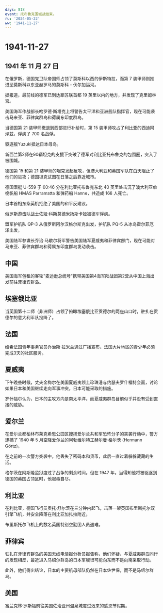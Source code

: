 ```yaml
---
days: 818
event: 托布鲁克围城战结束。
ru: '2024-05-22'
ww: '1941-11-27'
---
```


# 1941-11-27

## 1941 年 11 月 27 日

在俄罗斯，德国党卫队帝国师占领了莫斯科以西的伊斯特拉，而第 7
装甲师则推进至莫斯科以东亚赫罗马的莫斯科 - 伏尔加运河。

据报道，最前线的德军已到达距苏联首都 19
英里以内的地方，并发现了克里姆林宫。

美国海军作战部长哈罗德·斯塔克上将警告太平洋和亚洲舰队指挥官，现在可能袭击马来亚、菲律宾群岛和荷属东印度群岛。

当德国第 21 装甲师撤退到西部进行补给时，第 15
装甲师攻占了利比亚的西迪阿泽兹，俘虏了 700 名战俘。

驱逐舰Yuzuki抵达日本母岛。

新西兰第2师在90辆坦克的支援下突破了德军对利比亚托布鲁克的包围圈，突入了被围城。

德国第 15 和第 21
装甲师的坦克发起反攻，但澳大利亚和英国军队在白天阻止了他们的进攻；德国坦克试图在日落之后靠近城市。

德国潜艇 U-559 于 00:46 分在利比亚托布鲁克东北 40
英里处击沉了澳大利亚单桅帆船 HMAS Parramatta 和弹药船 Hanne，共造成 168
人死亡。

日本首相东条英机拒绝了美国的和平反建议。

俄罗斯游击队战士佐娅·科斯莫德米扬斯卡娅被德军俘虏。

盟军护航队 QP-3 从俄罗斯阿尔汉格尔斯克出发，护航队 PQ-5
从冰岛霍尔菲厄泽出发。

美国陆军参谋长乔治·马歇尔将军警告美国陆军夏威夷和菲律宾部门，现在可能对马来亚、菲律宾群岛和荷属东印度群岛发动袭击。

## 中国

美国海军包租的客轮"麦迪逊总统号"携带美国第4海军陆战团第2营从中国上海出发前往菲律宾群岛。

## 埃塞俄比亚

当英国第十二师（非洲师）占领了俯瞰埃塞俄比亚贡德尔的两座山口时，驻扎在贡德尔的意大利军队投降了。

## 法国

维希法国青年事务官员乔治斯·拉米兰通过广播宣布，法国大片地区的青少年必须完成3天的社区服务。

## 夏威夷

下午晚些时候，丈夫金梅尔在美国夏威夷领土珍珠港与约瑟夫罗什福特会面，讨论如果日本和美国继续走向军事冲突，日本可能采取的措施。

罗什福尔认为，日本的主攻方向是南太平洋，而夏威夷群岛目前似乎并没有受到直接的威胁。

## 爱尔兰

在爱尔兰都柏林布莱克希思公园区搜捕爱尔兰共和军恐怖分子的突袭行动中，警方逮捕了
1940 年 5 月空降爱尔兰的阿勃维尔特工赫尔曼·格尔茨 (Hermann Görtz)。

在之前的一次警方突袭中，他丢失了密码本和货币，此后一直过着躲躲藏藏的生活。

格尔茨在阿斯隆监狱度过了战争的剩余时间，但在 1947
年，当得知他将被驱逐到德国的英国占领区时，他服毒自尽。

## 利比亚

在利比亚，德国飞行员奥托·舒尔茨在三分钟内起飞，击落一架英国布里斯托尔双引擎飞机，并安全降落在利比亚加扎拉附近。

布里斯托尔飞机上的数名英国特别空勤团人员遇难。

## 菲律宾

驻扎在菲律宾群岛的美国无线电情报分析员报告称，他们怀疑，与夏威夷群岛同行的发现相反，最近进入马绍尔群岛的日本军舰很可能向东而不是向南采取行动。

此外，他们得出结论，日本的主要航母部队仍然在日本佐世保，而不是马绍尔群岛。

## 美国

富兰克林·罗斯福前往美国佐治亚州温泉城度过迟来的感恩节假期。